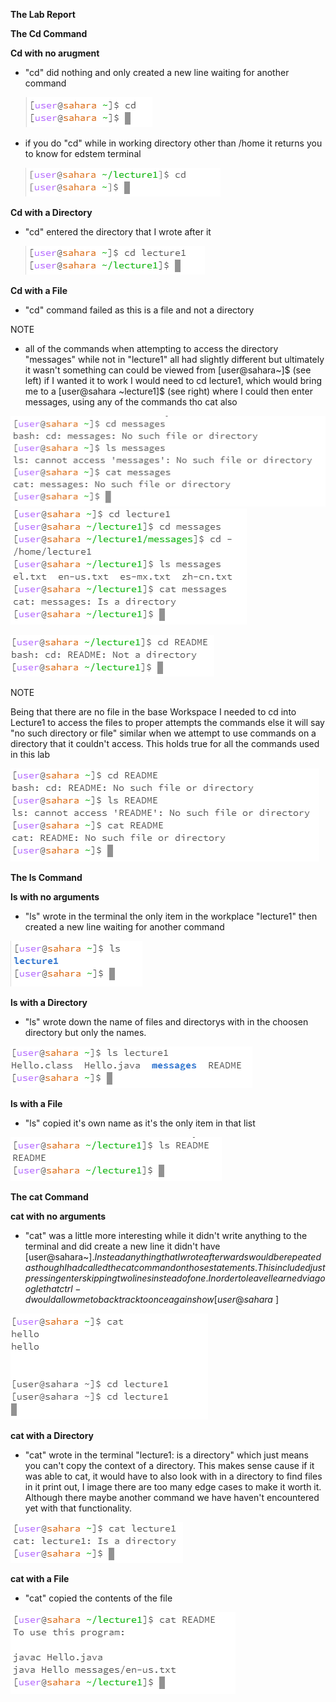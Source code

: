 <p align="center">

**The Lab Report**

**The Cd Command**

<p aligh="left">

**Cd with no arugment**

- "cd" did nothing and only created a new line waiting for another command

  ![Image](No_Argument_cd.png)

- if you do "cd" while in working directory other than /home it returns you to know for edstem terminal

  ![Image](No_Argument_cd_noHome.png)

**Cd with a Directory**

- "cd" entered the directory that I wrote after it
  
  ![Image](Directory_cd.png)

**Cd with a File**

- "cd" command failed as this is a file and not a directory

NOTE

- all of the commands when attempting to access the directory "messages" while not in "lecture1" all had slightly different but ultimately it wasn't something can could be viewed from [user@sahara~]$ (see left) if I wanted it to work I would need to cd lecture1, which would bring me to a [user@sahara ~lecture1]$ (see right) where I could then enter messages, using any of the commands tho cat also

![Image](Directory_All_messages_lecture1Closed.png) ![Image](Directory_All_messages_lecture1Open.png)

  
  ![Image](File_cd.png)

NOTE

Being that there are no file in the base Workspace I needed to cd into Lecture1 to access the files to proper attempts the commands else it will say "no such directory or file" similar when we attempt to use commands on a directory that it couldn't access. This holds true for all the commands used in this lab

![Images](File_All_Error.png)


<p align="center">

**The ls Command**

<p aligh="left">

**ls with no arguments**

- "ls" wrote in the terminal the only item in the workplace "lecture1" then created a new line waiting for another command

![Image](No_Argument_ls.png)

**ls with a Directory**

- "ls" wrote down the name of files and directorys with in the choosen directory but only the names.
  
![Image](Directory_ls_lecture1.png) 

**ls with a File**

- "ls" copied it's own name as it's the only item in that list
  
![Image](File_ls.png)

<p align="center">

**The cat Command**

<p aligh="left">

**cat with no arguments**

- "cat" was a little more interesting while it didn't write anything to the terminal and did create a new line it didn't have [user@sahara~]$. Instead anything that I wrote afterwards would be repeated as though I had called the cat command on those statements. This included just pressing enter skipping two lines instead of one. In order to leave I learned via google that ctrl-d would allow me to back track to once again show [user@sahara~]$

![Image](No_Argument_cat.png)

**cat with a Directory**

- "cat" wrote in the terminal "lecture1: is a directory" which just means you can't copy the context of a directory. This makes sense cause if it was able to cat, it would have to also look with in a directory to find files in it print out, I image there are too many edge cases to make it worth it. Although there maybe another command we have haven't encountered yet with that functionality.

![Image](Directory_cat_lecture1.png)

**cat with a File**


- "cat" copied the contents of the file

![Image](File_cat.png)





